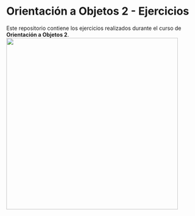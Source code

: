 # Orientación a Objetos 2 - Ejercicios

Este repositorio contiene los ejercicios realizados durante el curso de **Orientación a Objetos 2**. 
<img src="https://github.com/user-attachments/assets/cc029344-682b-4c98-8b26-333df48d96ca" width="450"/>

